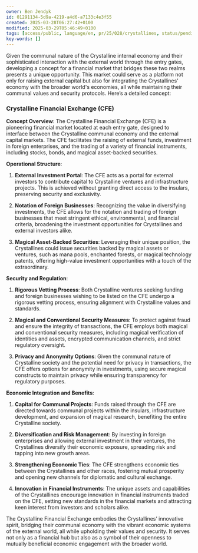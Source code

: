 ```yaml
---
owner: Ben Jendyk
id: 01291134-5d9a-4219-a4d6-a7133c4e3f55
created: 2025-03-28T06:27:42+0100
modified: 2025-03-29T05:46:49+0100
tags: [access/public, language/en, pr/25/028/crystallines, status/pending]
key-words: []
---
```


Given the communal nature of the Crystalline internal economy and their sophisticated interaction with the external world through the entry gates, developing a concept for a financial market that bridges these two realms presents a unique opportunity. This market could serve as a platform not only for raising external capital but also for integrating the Crystallines' economy with the broader world's economies, all while maintaining their communal values and security protocols. Here’s a detailed concept:

### Crystalline Financial Exchange (CFE)

**Concept Overview**:
The Crystalline Financial Exchange (CFE) is a pioneering financial market located at each entry gate, designed to interface between the Crystalline communal economy and the external capital markets. The CFE facilitates the raising of external funds, investment in foreign enterprises, and the trading of a variety of financial instruments, including stocks, bonds, and magical asset-backed securities.

**Operational Structure**:

1. **External Investment Portal**: The CFE acts as a portal for external investors to contribute capital to Crystalline ventures and infrastructure projects. This is achieved without granting direct access to the insulars, preserving security and exclusivity.

2. **Notation of Foreign Businesses**: Recognizing the value in diversifying investments, the CFE allows for the notation and trading of foreign businesses that meet stringent ethical, environmental, and financial criteria, broadening the investment opportunities for Crystallines and external investors alike.

3. **Magical Asset-Backed Securities**: Leveraging their unique position, the Crystallines could issue securities backed by magical assets or ventures, such as mana pools, enchanted forests, or magical technology patents, offering high-value investment opportunities with a touch of the extraordinary.

**Security and Regulation**:

1. **Rigorous Vetting Process**: Both Crystalline ventures seeking funding and foreign businesses wishing to be listed on the CFE undergo a rigorous vetting process, ensuring alignment with Crystalline values and standards.

2. **Magical and Conventional Security Measures**: To protect against fraud and ensure the integrity of transactions, the CFE employs both magical and conventional security measures, including magical verification of identities and assets, encrypted communication channels, and strict regulatory oversight.

3. **Privacy and Anonymity Options**: Given the communal nature of Crystalline society and the potential need for privacy in transactions, the CFE offers options for anonymity in investments, using secure magical constructs to maintain privacy while ensuring transparency for regulatory purposes.

**Economic Integration and Benefits**:

1. **Capital for Communal Projects**: Funds raised through the CFE are directed towards communal projects within the insulars, infrastructure development, and expansion of magical research, benefiting the entire Crystalline society.

2. **Diversification and Risk Management**: By investing in foreign enterprises and allowing external investment in their ventures, the Crystallines diversify their economic exposure, spreading risk and tapping into new growth areas.

3. **Strengthening Economic Ties**: The CFE strengthens economic ties between the Crystallines and other races, fostering mutual prosperity and opening new channels for diplomatic and cultural exchange.

4. **Innovation in Financial Instruments**: The unique assets and capabilities of the Crystallines encourage innovation in financial instruments traded on the CFE, setting new standards in the financial markets and attracting keen interest from investors and scholars alike.

The Crystalline Financial Exchange embodies the Crystallines’ innovative spirit, bridging their communal economy with the vibrant economic systems of the external world, all while upholding their values and security. It serves not only as a financial hub but also as a symbol of their openness to mutually beneficial economic engagement with the broader world.